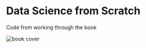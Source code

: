 Data Science from Scratch
=========================

Code from working through the book

![](https://github.com/kupchoy/DS-from-Scratch/blob/master/static/images/ds_from_scratch.png "book cover")
